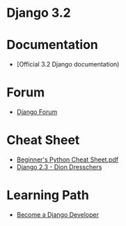 # Django 3.2

# Documentation

* [Official 3.2 Django documentation)

# Forum

* [Django Forum](https://forum.djangoproject.com/)

# Cheat Sheet

* [Beginner's Python Cheat Sheet.pdf](https://www.slideshare.net/AkhileshKumar436707/beginners-python-cheat-sheetpdf)
* [Django 2.3 - Dion Dresschers](https://github.com/diondresschers/all/edit/main/cheatsheets/django.md)

# Learning Path

* [Become a Django Developer](https://www.linkedin.com/learning/paths/become-a-django-developer)
